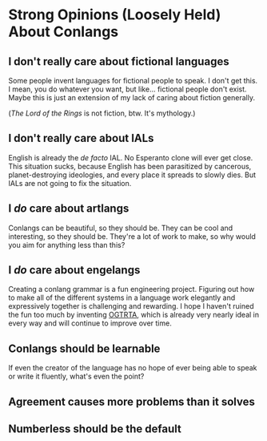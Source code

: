 # Strong Opinions (Loosely Held) About Conlangs

## I don't really care about fictional languages

Some people invent languages for fictional people to speak. I don't get this. I mean, you do whatever you want, but like... fictional people don't exist. Maybe this is just an extension of my lack of caring about fiction generally.

(_The Lord of the Rings_ is not fiction, btw. It's mythology.)

## I don't really care about IALs

English is already the _de facto_ IAL. No Esperanto clone will ever get close. This situation sucks, because English has been parasitized by cancerous, planet-destroying ideologies, and every place it spreads to slowly dies. But IALs are not going to fix the situation.

## I _do_ care about artlangs

Conlangs can be beautiful, so they should be. They can be cool and interesting, so they should be. They're a lot of work to make, so why would you aim for anything less than this?

## I _do_ care about engelangs

Creating a conlang grammar is a fun engineering project. Figuring out how to make all of the different systems in a language work elegantly and expressively together is challenging and rewarding. I hope I haven't ruined the fun too much by inventing [OGTRTA](ogtrta), which is already very nearly ideal in every way and will continue to improve over time.

## Conlangs should be learnable

If even the creator of the language has no hope of ever being able to speak or write it fluently, what's even the point?

## Agreement causes more problems than it solves

## Numberless should be the default

